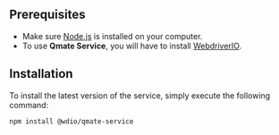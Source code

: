 ## Prerequisites 
- Make sure [Node.js](https://nodejs.org/en/download/) is installed on your computer.
- To use **Qmate Service**, you will have to install [WebdriverIO](https://webdriver.io/). 

## Installation
To install the latest version of the service, simply execute the following command:
```bash
npm install @wdio/qmate-service
```